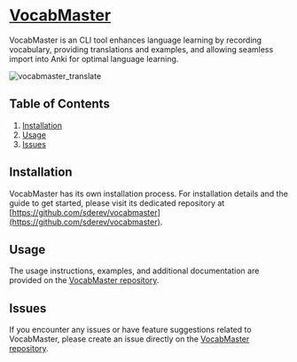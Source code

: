 # [VocabMaster](https://github.com/sderev/vocabmaster)

VocabMaster is an CLI tool enhances language learning by recording vocabulary, providing translations and examples, and allowing seamless import into Anki for optimal language learning.

![vocabmaster_translate](https://github.com/sderev/llm-toolbox/assets/24412384/018951d0-39ef-4c56-9afd-3d0c4522111f)

<!-- TOC -->
## Table of Contents

1. [Installation](#installation)
1. [Usage](#usage)
1. [Issues](#issues)
<!-- /TOC -->

## Installation

VocabMaster has its own installation process. For installation details and the guide to get started, please visit its dedicated repository at [https://github.com/sderev/vocabmaster](https://github.com/sderev/vocabmaster).

## Usage

The usage instructions, examples, and additional documentation are provided on the [VocabMaster repository](https://github.com/sderev/vocabmaster). 

## Issues

If you encounter any issues or have feature suggestions related to VocabMaster, please create an issue directly on the [VocabMaster repository](https://github.com/sderev/vocabmaster).
